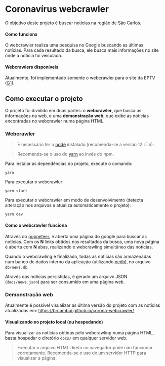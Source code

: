 # Coronavírus webcrawler
O objetivo deste projeto é buscar notícias na região de São Carlos.

#### Como funciona
O webcrawler realiza uma pesquisa no Google buscando as últimas notícias. Para cada resultado da busca, ele busca mais informações no site onde a notícia foi veiculada.

#### Webcrawlers disponíveis
Atualmente, foi implementado somente o webcrawler para o site da EPTV ([G1](https://g1.globo.com/sp/sao-carlos-regiao/)).


## Como executar o projeto
O projeto foi dividido em duas partes: o **webcrawler**, que busca as informações na web, e uma **demonstração web**, que exibe as notícias encontradas no webcrawler numa página HTML.

### Webcrawler

> É necessário ter o [node](https://nodejs.org/en/) instalado (recomenda-se a versão 12 LTS).

> Recomenda-se o uso do [yarn](https://yarnpkg.com/) ao invés do npm.

Para instalar as dependências do projeto, execute o comando:

```yarn```

Para executar o webcrawler:

```yarn start```

Para executar o webcrawler em modo de desenvolvimento (detecta alteração nos arquivos e atualiza automaticamente o projeto):

```yarn dev```

#### Como o webcrawler funciona
Através do [puppeteer](https://github.com/puppeteer/puppeteer), é aberta uma página do google para buscar as notícias. 
Com os **N** links obtidos nos resultados da busca, uma nova página é aberta com **N** abas, realizando o webcrawling simultâneo das notícias.

Quando o webcrawling é finalizado, todas as notícias são armazenadas num banco de dados interno da aplicação (utilizando [nedb](https://github.com/louischatriot/nedb)), no arquivo `db/news.db`.

Através das notícias persistidas, é gerado um arquivo JSON (`docs/news.json`) para ser consumido em uma página web.

### Demonstração web

Atualmente é possível visualizar as última versão do projeto com as notícias atualizadas em: https://brcambui.github.io/corona-webcrawler/

#### Visualizando no projeto local (ou hospedando)

Para visualizar as notícias obtidas pelo webcrawling numa página HTML, basta hospedar o diretório `docs/` em qualquer servidor web.

> Executar o arquivo HTML direto no navegador pode não funcionar corretamente. Recomenda-se o uso de um servidor HTTP para visualizar a página.
